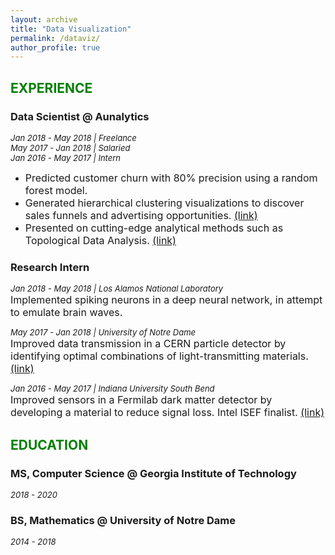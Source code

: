 ```yaml
---
layout: archive
title: "Data Visualization"
permalink: /dataviz/
author_profile: true
---
```

## <font color="green">EXPERIENCE</font>

### Data Scientist @ Aunalytics
*<font size="2">Jan 2018 - May 2018 | Freelance</font>*  
*<font size="2">May 2017 - Jan 2018 | Salaried</font>*  
*<font size="2">Jan 2016 - May 2017 | Intern</font>*

* <font size="3">Predicted customer churn with 80% precision using a random forest model.</font>  
* <font size="3">Generated hierarchical clustering visualizations to discover sales funnels and advertising opportunities. <a href="https://jpskycak.github.io/files/skycak-aunalytics-salesfunnel.pdf">(link)</a></font>  
* <font size="3">Presented on cutting-edge analytical methods such as Topological Data Analysis. <a href="https://jpskycak.github.io/files/skycak-aunalytics-tda.pdf">(link)</a></font>

### Research Intern
*<font size="2">Jan 2018 - May 2018 | Los Alamos National Laboratory</font>*  
<font size="3">Implemented spiking neurons in a deep neural network, in attempt to emulate brain waves.</font>

*<font size="2">May 2017 - Jan 2018 | University of Notre Dame</font>*  
<font size="3">Improved data transmission in a CERN particle detector by identifying optimal combinations of light-transmitting materials. <a href="https://jpskycak.github.io/files/skycak-nd-particledetector.pdf">(link)</a></font>

*<font size="2">Jan 2016 - May 2017 | Indiana University South Bend</font>*  
<font size="3">Improved sensors in a Fermilab dark matter detector by developing a material to reduce signal loss. Intel ISEF finalist. <a href="https://jpskycak.github.io/files/skycak-iusb-particledetector.pdf">(link)</a></font>

## <font color="green">EDUCATION</font>

### MS, Computer Science @ Georgia Institute of Technology
*<font size="2">2018 - 2020</font>*

### BS, Mathematics @ University of Notre Dame  
*<font size="2">2014 - 2018</font>*
